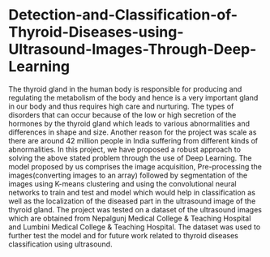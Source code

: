 # Detection-and-Classification-of-Thyroid-Diseases-using-Ultrasound-Images-Through-Deep-Learning
The thyroid gland in the human body is responsible for producing and regulating 
the metabolism of the body and hence is a very important gland in our body and thus requires high care and nurturing. The types of disorders that can occur because of
the low or high secretion of the hormones by the thyroid gland which leads to various abnormalities and differences in shape and size. Another reason for the project was scale as there are around 42 million people in India suffering from different kinds of abnormalities. In this project, we have proposed a robust approach to solving the above stated problem through the use of Deep Learning. The model proposed by us comprises the image acquisition, Pre-processing the images(converting images to an array) followed by segmentation of the images using K-means clustering and using the convolutional neural networks to train and test and model which would help in classification as well as the localization of the diseased part in the ultrasound image of the thyroid gland. The project was tested on a dataset of the ultrasound images which are obtained from Nepalgunj Medical College &amp; Teaching Hospital and Lumbini Medical College &amp; Teaching Hospital. The dataset was used to further test the model and for future work related to thyroid diseases classification using ultrasound. 
